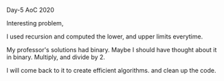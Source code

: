 Day-5 AoC 2020

Interesting problem,

I used recursion and computed the lower, and upper limits everytime.

My professor's solutions had binary. Maybe I should have thought about it in binary. Multiply, and divide by 2.

I will come back to it to create efficient algorithms. and clean up the code.
